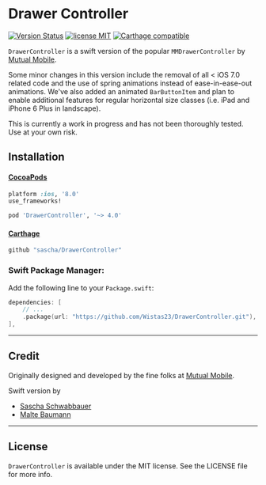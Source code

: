 # Drawer Controller
[![Version Status](http://img.shields.io/cocoapods/v/DrawerController.png)](http://cocoadocs.org/docsets/DrawerController/4.0.0/) [![license MIT](http://img.shields.io/badge/license-MIT-orange.png)](http://opensource.org/licenses/MIT) [![Carthage compatible](https://img.shields.io/badge/Carthage-compatible-4BC51D.svg?style=flat)](https://github.com/Carthage/Carthage)

`DrawerController` is a swift version of the popular `MMDrawerController` by [Mutual Mobile](https://github.com/mutualmobile/MMDrawerController).

Some minor changes in this version include the removal of all < iOS 7.0 related code and the use of spring animations instead of ease-in-ease-out animations. We've also added an animated `BarButtonItem` and plan to enable additional features for regular horizontal size classes (i.e. iPad and iPhone 6 Plus in landscape).

This is currently a work in progress and has not been thoroughly tested. Use at your own risk.

## Installation


#### [CocoaPods](http://cocoapods.org)

````ruby
platform :ios, '8.0'
use_frameworks!

pod 'DrawerController', '~> 4.0'
````

#### [Carthage](https://github.com/Carthage/Carthage)

````bash
github "sascha/DrawerController"
````

### Swift Package Manager:

Add the following line to your `Package.swift`:

```swift
dependencies: [
    // ...
    .package(url: "https://github.com/Wistas23/DrawerController.git"),
],
```

---
## Credit

Originally designed and developed by the fine folks at [Mutual Mobile](http://mutualmobile.com).

Swift version by

* [Sascha Schwabbauer](http://twitter.com/_saschas)
* [Malte Baumann](http://twitter.com/codingdivision)

---
## License

`DrawerController` is available under the MIT license. See the LICENSE file for more info.
